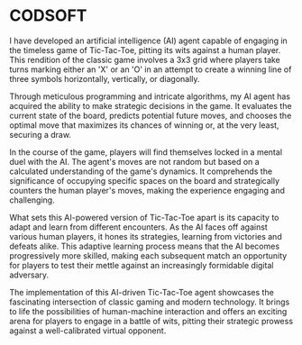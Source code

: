 # CODSOFT
I have developed an artificial intelligence (AI) agent capable of engaging in the timeless game of Tic-Tac-Toe, pitting its wits against a human player. This rendition of the classic game involves a 3x3 grid where players take turns marking either an 'X' or an 'O' in an attempt to create a winning line of three symbols horizontally, vertically, or diagonally.

Through meticulous programming and intricate algorithms, my AI agent has acquired the ability to make strategic decisions in the game. It evaluates the current state of the board, predicts potential future moves, and chooses the optimal move that maximizes its chances of winning or, at the very least, securing a draw.

In the course of the game, players will find themselves locked in a mental duel with the AI. The agent's moves are not random but based on a calculated understanding of the game's dynamics. It comprehends the significance of occupying specific spaces on the board and strategically counters the human player's moves, making the experience engaging and challenging.

What sets this AI-powered version of Tic-Tac-Toe apart is its capacity to adapt and learn from different encounters. As the AI faces off against various human players, it hones its strategies, learning from victories and defeats alike. This adaptive learning process means that the AI becomes progressively more skilled, making each subsequent match an opportunity for players to test their mettle against an increasingly formidable digital adversary.

The implementation of this AI-driven Tic-Tac-Toe agent showcases the fascinating intersection of classic gaming and modern technology. It brings to life the possibilities of human-machine interaction and offers an exciting arena for players to engage in a battle of wits, pitting their strategic prowess against a well-calibrated virtual opponent.
